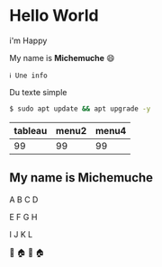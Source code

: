 # Hello World

i'm Happy

My name is **Michemuche** 😄

    ℹ️ Une info

Du texte simple

```bash
$ sudo apt update && apt upgrade -y
```
tableau | menu2 | menu4
--- | --- | ---
99  | 99  | 99  |   |  

## My name is **Michemuche**

A B C D

E F G H

I J K L

🍷 🏠
🍷 🏠
